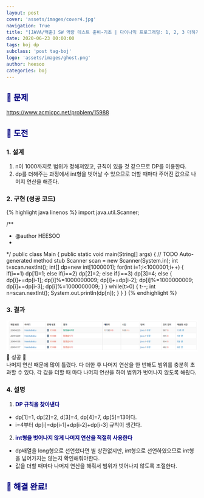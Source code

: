 ```yaml
---
layout: post
cover: 'assets/images/cover4.jpg'
navigation: True
title: "[JAVA/백준] SW 역량 테스트 준비-기초 | 다이나믹 프로그래밍: 1, 2, 3 더하기 3"
date: 2020-06-23 00:00:00
tags: boj dp
subclass: 'post tag-boj'
logo: 'assets/images/ghost.png'
author: heesoo
categories: boj
---
```

## <span style="color:navy">👀 문제</span>
<https://www.acmicpc.net/problem/15988>

## <span style="color:navy">👊 도전</span>

### 1. 설계
1. n이 1000까지로 범위가 정해져있고, 규칙이 있을 것 같으므로 DP를 이용한다.
2. dp를 더해주는 과정에서 int형을 벗어날 수 있으므로 더할 때마다 주어진 값으로 나머지 연산을 해준다.

### 2. 구현 (성공 코드)
{% highlight java linenos %}
import java.util.Scanner;

/**
 * @author HEESOO
 *
 */
public class Main {
	public static void main(String[] args) {
		// TODO Auto-generated method stub
		Scanner scan = new Scanner(System.in);
		int t=scan.nextInt();
		int[] dp=new int[1000001];
		for(int i=1;i<1000001;i++) {
			if(i==1) dp[1]=1;
			else if(i==2) dp[2]=2;
			else if(i==3) dp[3]=4;
			else {
				dp[i]+=dp[i-1];
				dp[i]%=1000000009;
				dp[i]+=dp[i-2];
				dp[i]%=1000000009;
				dp[i]+=dp[i-3];
				dp[i]%=1000000009;
			}
		}
		while(t>0) {
			t--;
			int n=scan.nextInt();
			System.out.println(dp[n]);
		}
	}
}
{% endhighlight %}

### 3. 결과
![실행결과](./assets/images/200623_5.PNG)
🤟 성공 🤟  
나머지 연산 때문에 많이 틀렸다. 다 더한 후 나머지 연산을 한 번해도 범위를 충분히 초과할 수 있다. 각 값을 더할 때 마다 나머지 연산을 하여 범위가 벗어나지 않도록 해줬다.

### 4. 설명
1. **<span style="color:navy">DP 규칙을 찾아낸다</span>**
- dp[1]=1, dp[2]=2, d[3]=4, dp[4]=7, dp[5]=13이다.
- i=4부터 dp[i]=dp[i-1]+dp[i-2]+dp[i-3] 규칙이 생긴다.

2. **<span style="color:navy">int형을 벗어나지 않게 나머지 연산을 적절히 사용한다</span>**
- dp배열을 long형으로 선언했다면 별 상관없지만, int형으로 선언하였으므로 int형을 넘어가지는 않는지 확인해줘야한다.
- 값을 더할 때마다 나머지 연산을 해줘서 범위가 벗어나지 않도록 조절한다.

## <span style="color:navy">👏 해결 완료!</span>
